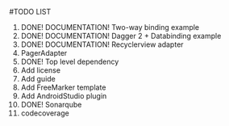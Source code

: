 #TODO LIST
1. DONE! DOCUMENTATION!    Two-way binding example
2. DONE! DOCUMENTATION!    Dagger 2 + Databinding example
3. DONE! DOCUMENTATION!    Recyclerview adapter
4. PagerAdapter
5. DONE!                   Top level dependency 
6. Add license
7. Add guide
8. Add FreeMarker template
9. Add AndroidStudio plugin
10. DONE! Sonarqube 
11. codecoverage